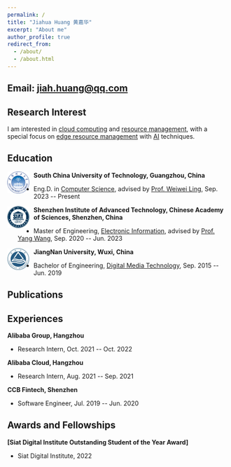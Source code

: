 ```yaml
---
permalink: /
title: "Jiahua Huang 黄嘉华"
excerpt: "About me"
author_profile: true
redirect_from: 
  - /about/
  - /about.html
---
```


<!-- This is the front page of a website that is powered by the [academicpages template](https://github.com/academicpages/academicpages.github.io) and hosted on GitHub pages. [GitHub pages](https://pages.github.com) is a free service in which websites are built and hosted from code and data stored in a GitHub repository, automatically updating when a new commit is made to the respository. This template was forked from the [Minimal Mistakes Jekyll Theme](https://mmistakes.github.io/minimal-mistakes/) created by Michael Rose, and then extended to support the kinds of content that academics have: publications, talks, teaching, a portfolio, blog posts, and a dynamically-generated CV. You can fork [this repository](https://github.com/academicpages/academicpages.github.io) right now, modify the configuration and markdown files, add your own PDFs and other content, and have your own site for free, with no ads! An older version of this template powers my own personal website at [stuartgeiger.com](http://stuartgeiger.com), which uses [this Github repository](https://github.com/staeiou/staeiou.github.io).

A data-driven personal website
======
Like many other Jekyll-based GitHub Pages templates, academicpages makes you separate the website's content from its form. The content & metadata of your website are in structured markdown files, while various other files constitute the theme, specifying how to transform that content & metadata into HTML pages. You keep these various markdown (.md), YAML (.yml), HTML, and CSS files in a public GitHub repository. Each time you commit and push an update to the repository, the [GitHub pages](https://pages.github.com/) service creates static HTML pages based on these files, which are hosted on GitHub's servers free of charge.

Many of the features of dynamic content management systems (like Wordpress) can be achieved in this fashion, using a fraction of the computational resources and with far less vulnerability to hacking and DDoSing. You can also modify the theme to your heart's content without touching the content of your site. If you get to a point where you've broken something in Jekyll/HTML/CSS beyond repair, your markdown files describing your talks, publications, etc. are safe. You can rollback the changes or even delete the repository and start over -- just be sure to save the markdown files! Finally, you can also write scripts that process the structured data on the site, such as [this one](https://github.com/academicpages/academicpages.github.io/blob/master/talkmap.ipynb) that analyzes metadata in pages about talks to display [a map of every location you've given a talk](https://academicpages.github.io/talkmap.html).

Getting started
======
1. Register a GitHub account if you don't have one and confirm your e-mail (required!)
1. Fork [this repository](https://github.com/academicpages/academicpages.github.io) by clicking the "fork" button in the top right. 
1. Go to the repository's settings (rightmost item in the tabs that start with "Code", should be below "Unwatch"). Rename the repository "[your GitHub username].github.io", which will also be your website's URL.
1. Set site-wide configuration and create content & metadata (see below -- also see [this set of diffs](http://archive.is/3TPas) showing what files were changed to set up [an example site](https://getorg-testacct.github.io) for a user with the username "getorg-testacct")
1. Upload any files (like PDFs, .zip files, etc.) to the files/ directory. They will appear at https://[your GitHub username].github.io/files/example.pdf.  
1. Check status by going to the repository settings, in the "GitHub pages" section

Site-wide configuration
------
The main configuration file for the site is in the base directory in [_config.yml](https://github.com/academicpages/academicpages.github.io/blob/master/_config.yml), which defines the content in the sidebars and other site-wide features. You will need to replace the default variables with ones about yourself and your site's github repository. The configuration file for the top menu is in [_data/navigation.yml](https://github.com/academicpages/academicpages.github.io/blob/master/_data/navigation.yml). For example, if you don't have a portfolio or blog posts, you can remove those items from that navigation.yml file to remove them from the header. 

Create content & metadata
------
For site content, there is one markdown file for each type of content, which are stored in directories like _publications, _talks, _posts, _teaching, or _pages. For example, each talk is a markdown file in the [_talks directory](https://github.com/academicpages/academicpages.github.io/tree/master/_talks). At the top of each markdown file is structured data in YAML about the talk, which the theme will parse to do lots of cool stuff. The same structured data about a talk is used to generate the list of talks on the [Talks page](https://academicpages.github.io/talks), each [individual page](https://academicpages.github.io/talks/2012-03-01-talk-1) for specific talks, the talks section for the [CV page](https://academicpages.github.io/cv), and the [map of places you've given a talk](https://academicpages.github.io/talkmap.html) (if you run this [python file](https://github.com/academicpages/academicpages.github.io/blob/master/talkmap.py) or [Jupyter notebook](https://github.com/academicpages/academicpages.github.io/blob/master/talkmap.ipynb), which creates the HTML for the map based on the contents of the _talks directory).

**Markdown generator**

I have also created [a set of Jupyter notebooks](https://github.com/academicpages/academicpages.github.io/tree/master/markdown_generator
) that converts a CSV containing structured data about talks or presentations into individual markdown files that will be properly formatted for the academicpages template. The sample CSVs in that directory are the ones I used to create my own personal website at stuartgeiger.com. My usual workflow is that I keep a spreadsheet of my publications and talks, then run the code in these notebooks to generate the markdown files, then commit and push them to the GitHub repository.

How to edit your site's GitHub repository
------
Many people use a git client to create files on their local computer and then push them to GitHub's servers. If you are not familiar with git, you can directly edit these configuration and markdown files directly in the github.com interface. Navigate to a file (like [this one](https://github.com/academicpages/academicpages.github.io/blob/master/_talks/2012-03-01-talk-1.md) and click the pencil icon in the top right of the content preview (to the right of the "Raw | Blame | History" buttons). You can delete a file by clicking the trashcan icon to the right of the pencil icon. You can also create new files or upload files by navigating to a directory and clicking the "Create new file" or "Upload files" buttons. 

Example: editing a markdown file for a talk
![Editing a markdown file for a talk](/images/editing-talk.png)

For more info
------
More info about configuring academicpages can be found in [the guide](https://academicpages.github.io/markdown/). The [guides for the Minimal Mistakes theme](https://mmistakes.github.io/minimal-mistakes/docs/configuration/) (which this theme was forked from) might also be helpful. -->

## Email: jiah.huang@qq.com

## Research Interest
I am interested in <u>cloud computing</u> and <u>resource management</u>, with a special focus on <u>edge resource management</u> with <u>AI</u> techniques.


## Education
<img src="../images/SCUT.png"
     alt="SCUT"
     style="float: left; margin-right: 10px; height: 50px; width:50px;"/>

**South China University of Technology, Guangzhou, China**
- Eng.D. in [Computer Science](http://www2.scut.edu.cn/ft/), advised by [Prof. Weiwei Ling](http://www2.scut.edu.cn/cs/2017/0629/c22284a328098/page.htm), Sep. 2023 -- Present

<img src="../images/siat.jpg"
     alt="SCUT"
     style="float: left; margin-right: 10px; height: 50px; width:50px;"/>

**Shenzhen Institute of Advanced Technology, Chinese Academy of Sciences, Shenzhen, China**
- Master of Engineering, [Electronic Information](https://www.siat.ac.cn/), advised by [Prof. Yang Wang](https://teacher.ucas.ac.cn/~yangwang), Sep. 2020 -- Jun. 2023

<img src="../images/jnu.jpeg"
     alt="SCUT"
     style="float: left; margin-right: 10px; height: 50px; width:50px;"/>

**JiangNan University, Wuxi, China**
- Bachelor of Engineering, [Digital Media Technology](http://ai.jiangnan.edu.cn/), Sep. 2015 -- Jun. 2019


## Publications

<!-- - [**[ATC \'23]**](https://www.usenix.org/conference/atc23/) **Beware of Fragmentation: Scheduling GPU-Sharing Workloads with Fragmentation Gradient Descent** [[paper]](./files/2023.ATC-FGD-Weng.pdf) [[slides]](./files/2023.ATC-FGD--slides.pdf) [[data]](https://github.com/alibaba/clusterdata/tree/master/cluster-trace-gpu-v2023) [[code]](https://github.com/hkust-adsl/kubernetes-scheduler-simulator) [[url]](https://www.usenix.org/conference/atc23/presentation/weng) [[bibtex]](./files/2023.ATC-FGD-Weng.txt)
  - **Qizhen Weng\***, Lingyun Yang\* (co-first author), Yinghao Yu, Wei Wang, Xiaochuan Tang, Guodong Yang, and Liping Zhang
  - in the Proceedings of the 2023 USENIX Annual Technical Conference, Boston, MA, July 2023.

- [**[NSDI \'22]**](https://www.usenix.org/conference/nsdi22/) **MLaaS in the Wild: Workload Analysis and Scheduling in Large-Scale Heterogeneous GPU Clusters** [[paper]](./files/2022.NSDI-MLaaS-Weng.pdf) [[slides]](./files/2022.NSDI-MLaaS-Weng-slides.pdf) [[data]](https://github.com/alibaba/clusterdata/tree/master/cluster-trace-gpu-v2020) [[code]](https://github.com/alibaba/clusterdata/tree/master/cluster-trace-gpu-v2020/simulator) [[url]](https://www.usenix.org/conference/nsdi22/presentation/weng) [[bibtex]](./files/2022.NSDI-MLaaS-Weng.txt)
  - **Qizhen Weng**, Wencong Xiao, Yinghao Yu, Wei Wang, Cheng Wang, Jian He, Yong Li, Liping Zhang, Wei Lin, and Yu Ding
  - in the Proceedings of the 19th USENIX Symposium on Networked Systems Design and Implementation, Renton, WA, April 2022. -->



## Experiences
**Alibaba Group, Hangzhou**
- Research Intern, Oct. 2021 -- Oct. 2022

**Alibaba Cloud, Hangzhou**
- Research Intern, Aug. 2021 -- Sep. 2021

**CCB Fintech, Shenzhen**
- Software Engineer, Jul. 2019 -- Jun. 2020


## Awards and Fellowships
**[Siat Digital Institute Outstanding Student of the Year Award]**
- Siat Digital Institute, 2022